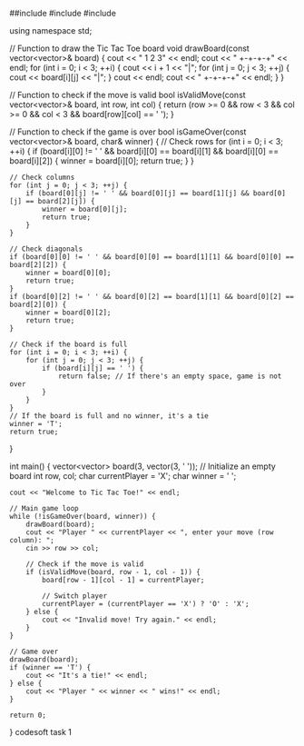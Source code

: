 ##include <iostream>
#include <vector>
#include <string>

using namespace std;

// Function to draw the Tic Tac Toe board
void drawBoard(const vector<vector<char>>& board) {
    cout << "  1 2 3" << endl;
    cout << " +-+-+-+" << endl;
    for (int i = 0; i < 3; ++i) {
        cout << i + 1 << "|";
        for (int j = 0; j < 3; ++j) {
            cout << board[i][j] << "|";
        }
        cout << endl;
        cout << " +-+-+-+" << endl;
    }
}

// Function to check if the move is valid
bool isValidMove(const vector<vector<char>>& board, int row, int col) {
    return (row >= 0 && row < 3 && col >= 0 && col < 3 && board[row][col] == ' ');
}

// Function to check if the game is over
bool isGameOver(const vector<vector<char>>& board, char& winner) {
    // Check rows
    for (int i = 0; i < 3; ++i) {
        if (board[i][0] != ' ' && board[i][0] == board[i][1] && board[i][0] == board[i][2]) {
            winner = board[i][0];
            return true;
        }
    }

    // Check columns
    for (int j = 0; j < 3; ++j) {
        if (board[0][j] != ' ' && board[0][j] == board[1][j] && board[0][j] == board[2][j]) {
            winner = board[0][j];
            return true;
        }
    }

    // Check diagonals
    if (board[0][0] != ' ' && board[0][0] == board[1][1] && board[0][0] == board[2][2]) {
        winner = board[0][0];
        return true;
    }
    if (board[0][2] != ' ' && board[0][2] == board[1][1] && board[0][2] == board[2][0]) {
        winner = board[0][2];
        return true;
    }

    // Check if the board is full
    for (int i = 0; i < 3; ++i) {
        for (int j = 0; j < 3; ++j) {
            if (board[i][j] == ' ') {
                return false; // If there's an empty space, game is not over
            }
        }
    }
    // If the board is full and no winner, it's a tie
    winner = 'T';
    return true;
}

int main() {
    vector<vector<char>> board(3, vector<char>(3, ' ')); // Initialize an empty board
    int row, col;
    char currentPlayer = 'X';
    char winner = ' ';

    cout << "Welcome to Tic Tac Toe!" << endl;

    // Main game loop
    while (!isGameOver(board, winner)) {
        drawBoard(board);
        cout << "Player " << currentPlayer << ", enter your move (row column): ";
        cin >> row >> col;

        // Check if the move is valid
        if (isValidMove(board, row - 1, col - 1)) {
            board[row - 1][col - 1] = currentPlayer;

            // Switch player
            currentPlayer = (currentPlayer == 'X') ? 'O' : 'X';
        } else {
            cout << "Invalid move! Try again." << endl;
        }
    }

    // Game over
    drawBoard(board);
    if (winner == 'T') {
        cout << "It's a tie!" << endl;
    } else {
        cout << "Player " << winner << " wins!" << endl;
    }

    return 0;
} codesoft
task 1
